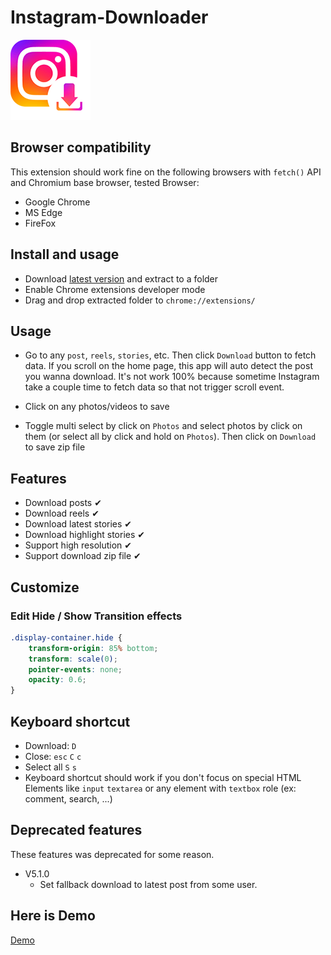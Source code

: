 # Instagram-Downloader

![icon](icons/icon128.png)

## Browser compatibility

This extension should work fine on the following browsers with `fetch()` API and Chromium base browser, tested Browser:

* Google Chrome
* MS Edge
* FireFox

## Install and usage

* Download [latest version](https://github.com/HOAIAN2/Instagram-Downloader/releases) and extract to a folder
* Enable Chrome extensions developer mode
* Drag and drop extracted folder to `chrome://extensions/`

## Usage

* Go to any `post`, `reels`, `stories`, etc. Then click `Download` button to fetch data. If you scroll on the home page, this app will auto detect the post you wanna download. It's not work 100% because sometime Instagram take a couple time to fetch data so that not trigger scroll event.

* Click on any photos/videos to save

* Toggle multi select by click on `Photos` and select photos by click on them (or select all by click and hold on `Photos`). Then click on `Download` to save zip file

## Features

* Download posts ✔
* Download reels ✔
* Download latest stories ✔
* Download highlight stories ✔
* Support high resolution ✔
* Support download zip file ✔

## Customize

### Edit Hide / Show Transition effects

```css
.display-container.hide {
    transform-origin: 85% bottom;
    transform: scale(0);
    pointer-events: none;
    opacity: 0.6;
}
```

## Keyboard shortcut

* Download: `D`
* Close: `esc` `C` `c`
* Select all `S` `s`
* Keyboard shortcut should work if you don't focus on special HTML Elements like `input` `textarea` or any element with `textbox` role (ex: comment, search, ...)

## Deprecated features

These features was deprecated for some reason.

* V5.1.0
  * Set fallback download to latest post from some user.

## Here is Demo

[Demo](https://github.com/HOAIAN2/Instagram-Downloader/assets/98139595/5bc354ab-b00a-4ec3-9727-493c6804040e)
